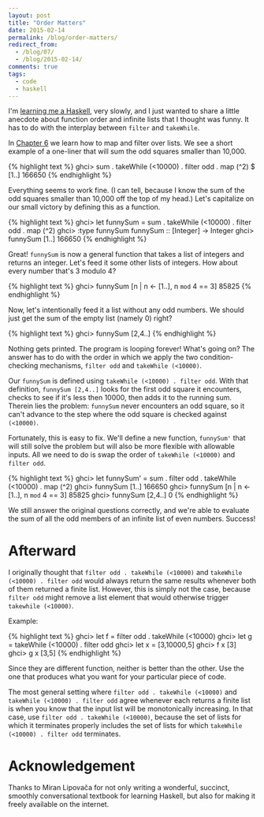```yaml
---
layout: post
title: "Order Matters"
date: 2015-02-14
permalink: /blog/order-matters/
redirect_from: 
  - /blog/07/
  - /blog/2015-02-14/
comments: true
tags:
  - code
  - haskell
---
```


I'm [learning me a Haskell][lyah], very slowly, and I just wanted to share a little anecdote about function order and infinite lists that I thought was funny.
It has to do with the interplay between `filter` and `takeWhile`.

<!--break-->

In [Chapter 6][hof] we learn how to map and filter over lists.
We see a short example of a one-liner that will sum the odd squares smaller than 10,000.

{% highlight text %}
ghci> sum . takeWhile (<10000) . filter odd . map (^2) $ [1..]
166650
{% endhighlight %}

Everything seems to work fine.
(I can tell, because I know the sum of the odd squares smaller than 10,000 off the top of my head.)
Let's capitalize on our small victory by defining this as a function.

{% highlight text %}
ghci> let funnySum = sum . takeWhile (<10000) . filter odd . map (^2)
ghci> :type funnySum
funnySum :: [Integer] -> Integer
ghci> funnySum [1..]
166650
{% endhighlight %}

Great!
`funnySum` is now a general function that takes a list of integers and returns an integer.
Let's feed it some other lists of integers.
How about every number that's 3 modulo 4?

{% highlight text %}
ghci> funnySum [n | n <- [1..], n `mod` 4 == 3]
85825
{% endhighlight %}

Now, let's intentionally feed it a list without any odd numbers.
We should just get the sum of the empty list (namely 0) right?

{% highlight text %}
ghci> funnySum [2,4..]
{% endhighlight %}

Nothing gets printed.
The program is looping forever!
What's going on?
The answer has to do with the order in which we apply the two condition-checking mechanisms, `filter odd` and `takeWhile (<10000)`.

Our `funnySum` is defined using `takeWhile (<10000) . filter odd`.
With that definition, `funnySum [2,4..]` looks for the first odd square it encounters, checks to see if it's less then 10000, then adds it to the running sum.
Therein lies the problem: `funnySum` never encounters an odd square, so it can't advance to the step where the odd square is checked against `(<10000)`.

Fortunately, this is easy to fix.
We'll define a new function, `funnySum'` that will still solve the problem but will also be more flexible with allowable inputs.
All we need to do is swap the order of `takeWhile (<10000)` and `filter odd`.

{% highlight text %}
ghci> let funnySum' = sum . filter odd . takeWhile (<10000) . map (^2)
ghci> funnySum [1..]
166650
ghci> funnySum [n | n <- [1..], n `mod` 4 == 3]
85825
ghci> funnySum [2,4..]
0
{% endhighlight %}

We still answer the original questions correctly, and we're able to evaluate the sum of all the odd members of an infinite list of even numbers.
Success!

# Afterward

I originally thought that `filter odd . takeWhile (<10000)` and `takeWhile (<10000) . filter odd` would always return the same results whenever both of them returned a finite list.
However, this is simply not the case, because `filter odd` might remove a list element that would otherwise trigger `takewhile (<10000)`.

Example:

{% highlight text %}
ghci> let f = filter odd . takeWhile (<10000)
ghci> let g = takeWhile (<10000) . filter odd
ghci> let x = [3,10000,5]
ghci> f x
[3]
ghci> g x
[3,5]
{% endhighlight %}

Since they are different function, neither is better than the other.
Use the one that produces what you want for your particular piece of code.

The most general setting where `filter odd . takeWhile (<10000)` and `takeWhile (<10000) . filter odd` agree whenever each returns a finite list is when you know that the input list will be monotonically increasing.
In that case, use `filter odd . takeWhile (<10000)`, because the set of lists for which it terminates properly includes the set of lists for which `takeWhile (<10000) . filter odd` terminates.

# Acknowledgement

Thanks to Miran Lipovača for not only writing a wonderful, succinct, smoothly conversational textbook for learning Haskell, but also for making it freely available on the internet.

  [lyah]: http://learnyouahaskell.com
  [hof]: http://learnyouahaskell.com/higher-order-functions
